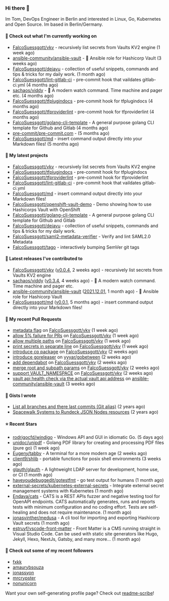 ### Hi there 👋

Im Tom, DevOps Engineer in Berlin and interested in Linux, Go, Kubernetes and Open Source.
Im based in Berlin/Germany.

#### 👷 Check out what I'm currently working on

- [FalcoSuessgott/vkv](https://github.com/FalcoSuessgott/vkv) - recursively list secrets from Vaults KV2 engine (1 week ago)
- [ansible-community/ansible-vault](https://github.com/ansible-community/ansible-vault) - :key: Ansible role for Hashicorp Vault (3 weeks ago)
- [FalcoSuessgott/dejavu](https://github.com/FalcoSuessgott/dejavu) - collection of useful snippets, commands and tips &amp; tricks for my daily work. (1 month ago)
- [FalcoSuessgott/lint-gitlab-ci](https://github.com/FalcoSuessgott/lint-gitlab-ci) - pre-commit hook that vaildates gitlab-ci.yml (4 months ago)
- [sachaos/viddy](https://github.com/sachaos/viddy) - 👀 A modern watch command. Time machine and pager etc. (4 months ago)
- [FalcoSuessgott/tfplugindocs](https://github.com/FalcoSuessgott/tfplugindocs) - pre-commit hook for tfplugindocs (4 months ago)
- [FalcoSuessgott/tfproviderlint](https://github.com/FalcoSuessgott/tfproviderlint) - pre-commit hook for tfproviderlint (4 months ago)
- [FalcoSuessgott/golang-cli-template](https://github.com/FalcoSuessgott/golang-cli-template) - A general purpose golang CLI  template for Github and Gitlab (4 months ago)
- [pre-commit/pre-commit.com](https://github.com/pre-commit/pre-commit.com) -  (5 months ago)
- [FalcoSuessgott/md](https://github.com/FalcoSuessgott/md) - insert command output directly into your Markdown files! (5 months ago)

#### 🌱 My latest projects

- [FalcoSuessgott/vkv](https://github.com/FalcoSuessgott/vkv) - recursively list secrets from Vaults KV2 engine
- [FalcoSuessgott/tfplugindocs](https://github.com/FalcoSuessgott/tfplugindocs) - pre-commit hook for tfplugindocs
- [FalcoSuessgott/tfproviderlint](https://github.com/FalcoSuessgott/tfproviderlint) - pre-commit hook for tfproviderlint
- [FalcoSuessgott/lint-gitlab-ci](https://github.com/FalcoSuessgott/lint-gitlab-ci) - pre-commit hook that vaildates gitlab-ci.yml
- [FalcoSuessgott/md](https://github.com/FalcoSuessgott/md) - insert command output directly into your Markdown files!
- [FalcoSuessgott/openshift-vault-demo](https://github.com/FalcoSuessgott/openshift-vault-demo) - Demo showing how to use Hashicorps Vault with OpenShift
- [FalcoSuessgott/golang-cli-template](https://github.com/FalcoSuessgott/golang-cli-template) - A general purpose golang CLI  template for Github and Gitlab
- [FalcoSuessgott/dejavu](https://github.com/FalcoSuessgott/dejavu) - collection of useful snippets, commands and tips &amp; tricks for my daily work.
- [FalcoSuessgott/saml2-metadata-verifier](https://github.com/FalcoSuessgott/saml2-metadata-verifier) - Verify and lint SAML2.0 Metadata 
- [FalcoSuessgott/tago](https://github.com/FalcoSuessgott/tago) - interactively bumping SemVer git tags

#### 🔭 Latest releases I've contributed to

- [FalcoSuessgott/vkv](https://github.com/FalcoSuessgott/vkv) ([v0.0.4](https://github.com/FalcoSuessgott/vkv/releases/tag/v0.0.4), 2 weeks ago) - recursively list secrets from Vaults KV2 engine
- [sachaos/viddy](https://github.com/sachaos/viddy) ([v0.3.4](https://github.com/sachaos/viddy/releases/tag/v0.3.4), 4 weeks ago) - 👀 A modern watch command. Time machine and pager etc.
- [ansible-community/ansible-vault](https://github.com/ansible-community/ansible-vault) ([2021.12.01](https://github.com/ansible-community/ansible-vault/releases/tag/2021.12.01), 1 month ago) - :key: Ansible role for Hashicorp Vault
- [FalcoSuessgott/md](https://github.com/FalcoSuessgott/md) ([v0.0.1](https://github.com/FalcoSuessgott/md/releases/tag/v0.0.1), 5 months ago) - insert command output directly into your Markdown files!

#### 🔨 My recent Pull Requests

- [metadata flag](https://github.com/FalcoSuessgott/vkv/pull/14) on [FalcoSuessgott/vkv](https://github.com/FalcoSuessgott/vkv) (1 week ago)
- [allow 5% failure for PRs](https://github.com/FalcoSuessgott/vkv/pull/13) on [FalcoSuessgott/vkv](https://github.com/FalcoSuessgott/vkv) (1 week ago)
- [allow multiple paths](https://github.com/FalcoSuessgott/vkv/pull/12) on [FalcoSuessgott/vkv](https://github.com/FalcoSuessgott/vkv) (1 week ago)
- [print secrets in separate line](https://github.com/FalcoSuessgott/vkv/pull/11) on [FalcoSuessgott/vkv](https://github.com/FalcoSuessgott/vkv) (1 week ago)
- [introduce cp package](https://github.com/FalcoSuessgott/vkv/pull/10) on [FalcoSuessgott/vkv](https://github.com/FalcoSuessgott/vkv) (2 weeks ago)
- [introduce goreleaser](https://github.com/yyyar/gobetween/pull/323) on [yyyar/gobetween](https://github.com/yyyar/gobetween) (2 weeks ago)
- [add dependabot](https://github.com/FalcoSuessgott/vkv/pull/7) on [FalcoSuessgott/vkv](https://github.com/FalcoSuessgott/vkv) (2 weeks ago)
- [merge root and subpath params](https://github.com/FalcoSuessgott/vkv/pull/6) on [FalcoSuessgott/vkv](https://github.com/FalcoSuessgott/vkv) (2 weeks ago)
- [support VAULT_NAMESPACE](https://github.com/FalcoSuessgott/vkv/pull/5) on [FalcoSuessgott/vkv](https://github.com/FalcoSuessgott/vkv) (2 weeks ago)
- [vault api health check via the actual vault api address](https://github.com/ansible-community/ansible-vault/pull/267) on [ansible-community/ansible-vault](https://github.com/ansible-community/ansible-vault) (3 weeks ago)

#### 📓 Gists I wrote

- [List all branches and there last commits (Git alias)](https://gist.github.com/71f19bad6289358e22fcf92aff0f2eda) (2 years ago)
- [Spacewalk Systems to Rundeck JSON Nodes resources](https://gist.github.com/ebd0f0518a82a781911018fcfb38b343) (2 years ago)

#### ⭐ Recent Stars

- [rodrigocfd/windigo](https://github.com/rodrigocfd/windigo) - Windows API and GUI in idiomatic Go. (5 days ago)
- [unidoc/unipdf](https://github.com/unidoc/unipdf) - Golang PDF library for creating and processing PDF files (pure go) (1 week ago)
- [Eugeny/tabby](https://github.com/Eugeny/tabby) - A terminal for a more modern age (2 weeks ago)
- [client9/shlib](https://github.com/client9/shlib) - portable functions for posix shell environments (3 weeks ago)
- [glauth/glauth](https://github.com/glauth/glauth) - A lightweight LDAP server for development, home use, or CI (1 month ago)
- [haveyoudebuggedit/gotestfmt](https://github.com/haveyoudebuggedit/gotestfmt) - go test output for humans (1 month ago)
- [external-secrets/kubernetes-external-secrets](https://github.com/external-secrets/kubernetes-external-secrets) - Integrate external secret management systems with Kubernetes (1 month ago)
- [Endava/cats](https://github.com/Endava/cats) - CATS is a REST APIs fuzzer and negative testing tool for OpenAPI endpoints. CATS automatically  generates, runs and reports tests with minimum configuration and no coding effort. Tests are self-healing and does not require maintenance. (1 month ago)
- [jonasvinther/medusa](https://github.com/jonasvinther/medusa) - A cli tool for importing and exporting Hashicorp Vault secrets (1 month ago)
- [estruyf/vscode-front-matter](https://github.com/estruyf/vscode-front-matter) - Front Matter is a CMS running straight in Visual Studio Code. Can be used with static site generators like Hugo, Jekyll, Hexo, NextJs, Gatsby, and many more... (1 month ago)

#### 👯 Check out some of my recent followers

- [fxkk](https://github.com/fxkk)
- [amaurybsouza](https://github.com/amaurybsouza)
- [jonassyon](https://github.com/jonassyon)
- [mrcrypster](https://github.com/mrcrypster)
- [nonunicorn](https://github.com/nonunicorn)

Want your own self-generating profile page? Check out [readme-scribe](https://github.com/muesli/readme-scribe)!